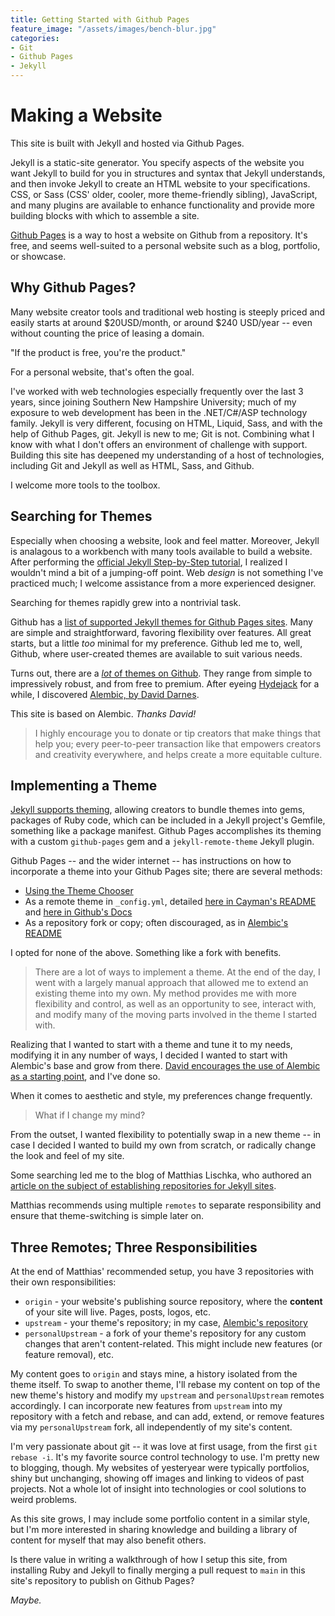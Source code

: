 ```yaml
---
title: Getting Started with Github Pages
feature_image: "/assets/images/bench-blur.jpg"
categories:
- Git
- Github Pages
- Jekyll
---
```


# Making a Website

This site is built with Jekyll and hosted via Github Pages.

Jekyll is a static-site generator. You specify aspects of the website you want Jekyll to build for you in structures and syntax that Jekyll understands, and then invoke Jekyll to create an HTML website to your specifications. CSS, or Sass (CSS' older, cooler, more theme-friendly sibling), JavaScript, and many plugins are available to enhance functionality and provide more building blocks with which to assemble a site.

[Github Pages](https://pages.github.com/) is a way to host a website on Github from a repository. It's free, and seems well-suited to a personal website such as a blog, portfolio, or showcase.

## Why Github Pages?

Many website creator tools and traditional web hosting is steeply priced and easily starts at around  $20USD/month, or around $240 USD/year -- even without counting the price of leasing a domain.

"If the product is free, you're the product."

For a personal website, that's often the goal.

I've worked with web technologies especially frequently over the last 3 years, since joining Southern New Hampshire University; much of my exposure to web development has been in the .NET/C#/ASP technology family. Jekyll is very different, focusing on HTML, Liquid, Sass, and with the help of Github Pages, git. Jekyll is new to me; Git is not. Combining what I know with what I don't offers an environment of challenge with support. Building this site has deepened my understanding of a host of technologies, including Git and Jekyll as well as HTML, Sass, and Github.

I welcome more tools to the toolbox.

## Searching for Themes

Especially when choosing a website, look and feel matter. Moreover, Jekyll is analagous to a workbench with many tools available to build a website. After performing the [official Jekyll Step-by-Step tutorial](https://jekyllrb.com/docs/step-by-step/01-setup/), I realized I wouldn't mind a bit of a jumping-off point. Web *design* is not something I've practiced much; I welcome assistance from a more experienced designer.

Searching for themes rapidly grew into a nontrivial task.

Github has a [list of supported Jekyll themes for Github Pages sites](https://pages.github.com/themes/). Many are simple and straightforward, favoring flexibility over features. All great starts, but a little *too* minimal for my preference. Github led me to, well, Github, where user-created themes are available to suit various needs.

Turns out, there are a [*lot* of themes on Github](https://github.com/topics/jekyll-theme). They range from simple to impressively robust, and from free to premium. After eyeing [Hydejack](https://github.com/hydecorp/hydejack) for a while, I discovered [Alembic, by David Darnes](https://github.com/daviddarnes/alembic).

This site is based on Alembic. *Thanks David!*

>I highly encourage you to donate or tip creators that make things that help you; every peer-to-peer transaction like that empowers creators and creativity everywhere, and helps create a more equitable culture.

## Implementing a Theme

[Jekyll supports theming](https://jekyllrb.com/docs/themes/), allowing creators to bundle themes into gems, packages of Ruby code, which can be included in a Jekyll project's Gemfile, something like a package manifest. Github Pages accomplishes its theming with a custom `github-pages` gem and a `jekyll-remote-theme` Jekyll plugin.

Github Pages -- and the wider internet -- has instructions on how to incorporate a theme into your Github Pages site; there are several methods:
- [Using the Theme Chooser](https://docs.github.com/en/pages/getting-started-with-github-pages/adding-a-theme-to-your-github-pages-site-with-the-theme-chooser)
- As a remote theme in `_config.yml`, detailed [here in Cayman's README](https://github.com/pages-themes/cayman#usage) and [here in Github's Docs](https://docs.github.com/en/pages/setting-up-a-github-pages-site-with-jekyll/adding-a-theme-to-your-github-pages-site-using-jekyll)
- As a repository fork or copy; often discouraged, as in [Alembic's README](https://github.com/daviddarnes/alembic#as-a-boilerplate--fork)

I opted for none of the above. Something like a fork with benefits.

>There are a lot of ways to implement a theme. At the end of the day, I went with a largely manual approach that allowed me to extend an existing theme into my own. My method provides me with more flexibility and control, as well as an opportunity to see, interact with, and modify many of the moving parts involved in the theme I started with.

Realizing that I wanted to start with a theme and tune it to my needs, modifying it in any number of ways, I decided I wanted to start with Alembic's base and grow from there. [David encourages the use of Alembic as a starting point](https://github.com/daviddarnes/alembic#about), and I've done so.

When it comes to aesthetic and style, my preferences change frequently. 

>What if I change my mind?

From the outset, I wanted flexibility to potentially swap in a new theme -- in case I decided I wanted to build my own from scratch, or radically change the look and feel of my site.

Some searching led me to the blog of Matthias Lischka, who authored an [article on the subject of establishing repositories for Jekyll sites](https://matthiaslischka.at/2018/12/03/github-jekyll-best-practice/). 

Matthias recommends using multiple `remotes` to separate responsibility and ensure that theme-switching is simple later on.

## Three Remotes; Three Responsibilities

At the end of Matthias' recommended setup, you have 3 repositories with their own responsibilities:
- `origin` - your website's publishing source repository, where the **content** of your site will live. Pages, posts, logos, etc.
- `upstream` - your theme's repository; in my case, [Alembic's repository](https://github.com/daviddarnes/alembic)
- `personalUpstream` - a fork of your theme's repository for any custom changes that aren't content-related. This might include new features (or feature removal), etc.

My content goes to `origin` and stays mine, a history isolated from the theme itself. To swap to another theme, I'll rebase my content on top of the new theme's history and modify my `upstream` and `personalUpstream` remotes accordingly. I can incorporate new features from `upstream` into my repository with a fetch and rebase, and can add, extend, or remove features via my `personalUpstream` fork, all independently of my site's content.

I'm very passionate about git -- it was love at first usage, from the first `git rebase -i`. It's my favorite source control technology to use. I'm pretty new to blogging, though. My websites of yesteryear were typically portfolios, shiny but unchanging, showing off images and linking to videos of past projects. Not a whole lot of insight into technologies or cool solutions to weird problems.

As this site grows, I may include some portfolio content in a similar style, but I'm more interested in sharing knowledge and building a library of content for myself that may also benefit others.

Is there value in writing a walkthrough of how I setup this site, from installing Ruby and Jekyll to finally merging a pull request to `main` in this site's repository to publish on Github Pages?

*Maybe.*
